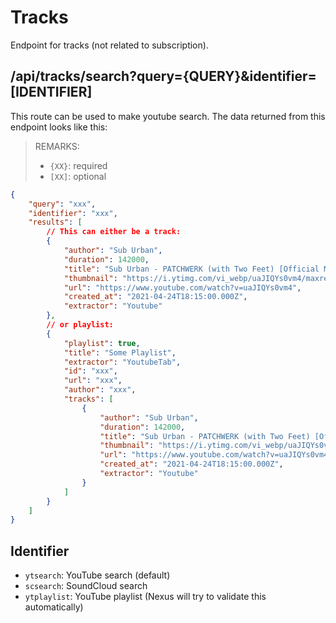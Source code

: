 # Tracks
Endpoint for tracks (not related to subscription).

## /api/tracks/search?query={QUERY}&identifier=[IDENTIFIER]
This route can be used to make youtube search. The data returned from this endpoint looks like this:

> REMARKS:
> - `{XX}`: required
> - `[XX]`: optional

```json
{
    "query": "xxx",
    "identifier": "xxx",
    "results": [
        // This can either be a track:
        {
            "author": "Sub Urban",
            "duration": 142000,
            "title": "Sub Urban - PATCHWERK (with Two Feet) [Official Music Video]",
            "thumbnail": "https://i.ytimg.com/vi_webp/uaJIQYs0vm4/maxresdefault.webp?v=605d5da9",
            "url": "https://www.youtube.com/watch?v=uaJIQYs0vm4",
            "created_at": "2021-04-24T18:15:00.000Z",
            "extractor": "Youtube"
        },
        // or playlist:
        {
            "playlist": true,
            "title": "Some Playlist",
            "extractor": "YoutubeTab",
            "id": "xxx",
            "url": "xxx",
            "author": "xxx",
            "tracks": [
                {
                    "author": "Sub Urban",
                    "duration": 142000,
                    "title": "Sub Urban - PATCHWERK (with Two Feet) [Official Music Video]",
                    "thumbnail": "https://i.ytimg.com/vi_webp/uaJIQYs0vm4/maxresdefault.webp?v=605d5da9",
                    "url": "https://www.youtube.com/watch?v=uaJIQYs0vm4",
                    "created_at": "2021-04-24T18:15:00.000Z",
                    "extractor": "Youtube"
                }
            ]
        }
    ]
}
```

## Identifier
- `ytsearch`: YouTube search (default)
- `scsearch`: SoundCloud search
- `ytplaylist`: YouTube playlist (Nexus will try to validate this automatically)